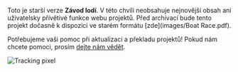 Toto je starší verze **Závod lodí**. V této chvíli neobsahuje nejnovější obsah ani uživatelsky přívětivé funkce webu projektů. Před archivací bude tento projekt dočasně k dispozici ve starém formátu [zde](images/Boat Race.pdf).

Potřebujeme vaši pomoc při aktualizaci a překladu projektů! Pokud nám chcete pomoci, prosím [dejte nám vědět](https://rpf.io/translators).

![Tracking pixel](https://code.org/api/hour/begin_codeclub_boatrace.png)
